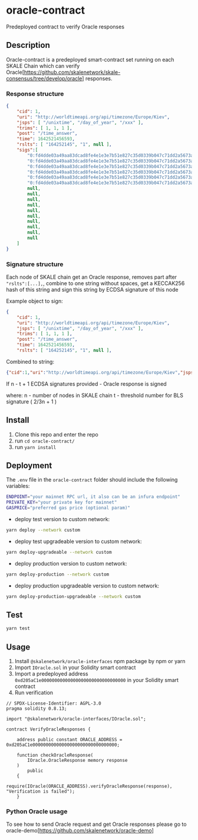 # oracle-contract
Predeployed contract to verify Oracle responses

## Description

Oracle-contract is a predeployed smart-contract set running on each SKALE Chain which can verify Oracle[https://github.com/skalenetwork/skale-consensus/tree/develop/oracle] responses.

### Response structure

```json
{
    "cid": 1,
    "uri": "http://worldtimeapi.org/api/timezone/Europe/Kiev",
    "jsps": [ "/unixtime", "/day_of_year", "/xxx" ],
    "trims": [ 1, 1, 1 ],
    "post": "/time_answer",
    "time": 1642521456593,
    "rslts": [ "164252145", "1", null ],
    "sigs":[
        "0:fd4dde03a49aa83dcad8fe4e1e3e7b51e827c35d0339b047c71dd2a5673ac844:695b94e047f7310143a238d8b61f22ea60dcc3960d897d6dc57f212b91efe6f1",
        "0:fd4dde03a49aa83dcad8fe4e1e3e7b51e827c35d0339b047c71dd2a5673ac845:695b94e047f7310143a238d8b61f22ea60dcc3960d897d6dc57f212b91efe6f1",
        "0:fd4dde03a49aa83dcad8fe4e1e3e7b51e827c35d0339b047c71dd2a5673ac846:695b94e047f7310143a238d8b61f22ea60dcc3960d897d6dc57f212b91efe6f2",
        "0:fd4dde03a49aa83dcad8fe4e1e3e7b51e827c35d0339b047c71dd2a5673ac847:695b94e047f7310143a238d8b61f22ea60dcc3960d897d6dc57f212b91efe6f3",
        "0:fd4dde03a49aa83dcad8fe4e1e3e7b51e827c35d0339b047c71dd2a5673ac848:695b94e047f7310143a238d8b61f22ea60dcc3960d897d6dc57f212b91efe6f4",
        "0:fd4dde03a49aa83dcad8fe4e1e3e7b51e827c35d0339b047c71dd2a5673ac849:695b94e047f7310143a238d8b61f22ea60dcc3960d897d6dc57f212b91efe6f5",
        null,
        null,
        null,
        null,
        null,
        null,
        null,
        null,
        null,
        null
    ]
}
```

### Signature structure

Each node of SKALE chain get an Oracle response, removes part after `"rslts":[...],`, combine to one string without spaces, get a KECCAK256 hash of this string and sign this string by ECDSA signature of this node

Example object to sign:

```json
{
    "cid": 1,
    "uri": "http://worldtimeapi.org/api/timezone/Europe/Kiev",
    "jsps": [ "/unixtime", "/day_of_year", "/xxx" ],
    "trims": [ 1, 1, 1 ],
    "post": "/time_answer",
    "time": 1642521456593,
    "rslts": [ "164252145", "1", null ],
```

Combined to string:

```json
{"cid":1,"uri":"http://worldtimeapi.org/api/timezone/Europe/Kiev","jsps":["/unixtime","/day_of_year","/xxx"],"trims":[1,1,1],"post":"/time_answer","time": 1642521456593,"rslts":["164252145","1",null],
```

If n - t + 1 ECDSA signatures provided - Oracle response is signed

where:
n - number of nodes in SKALE chain
t - threshold number for BLS signature ( 2/3n + 1 )

## Install

1)  Clone this repo and enter the repo
2)  run `cd oracle-contract/`
2)  run `yarn install`

## Deployment

The `.env` file in the `oracle-contract` folder should include the following variables:

```bash
ENDPOINT="your mainnet RPC url, it also can be an infura endpoint"
PRIVATE_KEY="your private key for mainnet"
GASPRICE="preferred gas price (optional param)" 
```

-   deploy test version to custom network:

```bash
yarn deploy --network custom
```

-   deploy test upgradeable version to custom network:

```bash
yarn deploy-upgradeable --network custom
```

-   deploy production version to custom network:

```bash
yarn deploy-production --network custom
```

-   deploy production upgradeable version to custom network:

```bash
yarn deploy-production-upgradeable --network custom
```

## Test

```bash
yarn test
```

## Usage

1)  Install `@skalenetwork/oracle-interfaces` npm package by npm or yarn
2)  Import `IOracle.sol` in your Solidity smart contract
3)  Import a predeployed address `0xd205aC1e00000000000000000000000000000000` in your Solidity smart contract
3)  Run verification

```solidity
// SPDX-License-Identifier: AGPL-3.0
pragma solidity 0.8.13;

import "@skalenetwork/oracle-interfaces/IOracle.sol";

contract VerifyOracleResponses {

    address public constant ORACLE_ADDRESS = 0xd205aC1e00000000000000000000000000000000;

    function checkOracleResponse(
        IOracle.OracleResponse memory response
    )
        public
    {
        require(IOracle(ORACLE_ADDRESS).verifyOracleResponse(response), "Verification is failed");
    }
```

### Python Oracle usage

To see how to send Oracle request and get Oracle responses please go to oracle-demo[https://github.com/skalenetwork/oracle-demo]
